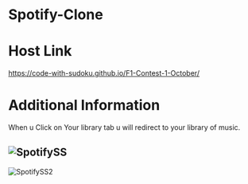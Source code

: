 # Spotify-Clone

# Host Link
https://code-with-sudoku.github.io/F1-Contest-1-October/
# Additional Information 
When u Click on Your library tab u will redirect to your library of music.


![SpotifySS](https://github.com/imranshaikh9930/Spotify-Clone/assets/87297004/f1f38460-80de-4685-9b01-558b1c6e99a1)
--------------------------------------------------------------------------------------------------------------------------------------------------------------------------
![SpotifySS2](https://github.com/imranshaikh9930/Spotify-Clone/assets/87297004/abcaa7e4-6084-444d-9d98-8670b6916854)

